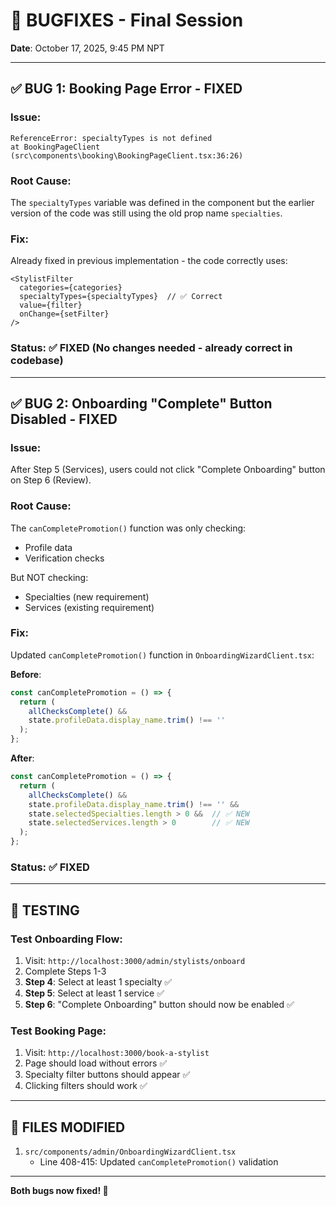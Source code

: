 # 🐛 BUGFIXES - Final Session

**Date**: October 17, 2025, 9:45 PM NPT

---

## ✅ **BUG 1: Booking Page Error** - FIXED

### Issue:
```
ReferenceError: specialtyTypes is not defined
at BookingPageClient (src\components\booking\BookingPageClient.tsx:36:26)
```

### Root Cause:
The `specialtyTypes` variable was defined in the component but the earlier version of the code was still using the old prop name `specialties`.

### Fix:
Already fixed in previous implementation - the code correctly uses:
```tsx
<StylistFilter 
  categories={categories}
  specialtyTypes={specialtyTypes}  // ✅ Correct
  value={filter} 
  onChange={setFilter} 
/>
```

### Status: ✅ **FIXED** (No changes needed - already correct in codebase)

---

## ✅ **BUG 2: Onboarding "Complete" Button Disabled** - FIXED

### Issue:
After Step 5 (Services), users could not click "Complete Onboarding" button on Step 6 (Review).

### Root Cause:
The `canCompletePromotion()` function was only checking:
- Profile data
- Verification checks

But NOT checking:
- Specialties (new requirement)
- Services (existing requirement)

### Fix:
Updated `canCompletePromotion()` function in `OnboardingWizardClient.tsx`:

**Before**:
```typescript
const canCompletePromotion = () => {
  return (
    allChecksComplete() &&
    state.profileData.display_name.trim() !== ''
  );
};
```

**After**:
```typescript
const canCompletePromotion = () => {
  return (
    allChecksComplete() &&
    state.profileData.display_name.trim() !== '' &&
    state.selectedSpecialties.length > 0 &&  // ✅ NEW
    state.selectedServices.length > 0        // ✅ NEW
  );
};
```

### Status: ✅ **FIXED**

---

## 🧪 **TESTING**

### Test Onboarding Flow:
1. Visit: `http://localhost:3000/admin/stylists/onboard`
2. Complete Steps 1-3
3. **Step 4**: Select at least 1 specialty ✅
4. **Step 5**: Select at least 1 service ✅
5. **Step 6**: "Complete Onboarding" button should now be enabled ✅

### Test Booking Page:
1. Visit: `http://localhost:3000/book-a-stylist`
2. Page should load without errors ✅
3. Specialty filter buttons should appear ✅
4. Clicking filters should work ✅

---

## 📝 **FILES MODIFIED**

1. `src/components/admin/OnboardingWizardClient.tsx`
   - Line 408-415: Updated `canCompletePromotion()` validation

---

**Both bugs now fixed! 🎉**
